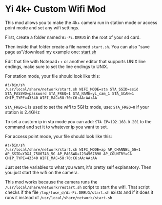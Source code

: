 # Yi 4k+ Custom Wifi Mod

This mod allows you to make the 4k+ camera run in station mode or access point mode and set any wifi settings.

First, create a folder named ```Wi-Fi.DEBUG``` in the root of your sd card.

Then inside that folder create a file named ```start.sh```. You can also "save page as"/download my example one: [start.sh](https://github.com/irungentoo/Xiaomi_Yi_4k_Camera/raw/master/4k+/wifi/Wi-Fi.DEBUG/start.sh)

Edit that file with Notepad++ or another editor that supports UNIX line endings, make sure to set the line endings to UNIX.

For station mode, your file should look like this:

```
#!/bin/sh
/usr/local/share/network/start.sh WIFI_MODE=sta STA_SSID=ssid STA_PASSWD=password STA_FREQ=1 STA_NAME=yi_cam_1 STA_SCAN=1 CHIP_TYPE=43340 WIFI_MAC=58:70:C6:AA:AA:AA
```

```STA_FREQ=1``` is used to set the wifi to 5GHz mode, use: ```STA_FREQ=0``` if your station is 2.4GHz

To set a custom ip in sta mode you can add: ```STA_IP=192.168.0.201``` to the command and set it to whatever ip you want to set.

For access point mode, your file should look like this:

```
#!/bin/sh
/usr/local/share/network/start.sh WIFI_MODE=ap AP_CHANNEL_5G=1 AP_SSID=YDXJ_7586748_5G AP_PASSWD=1234567890 AP_COUNTRY=CA CHIP_TYPE=43340 WIFI_MAC=58:70:C6:AA:AA:AA
```

Just set the variables to what you want, it's pretty self explanatory. Then you just start the wifi on the camera.

This mod works because the camera runs the ```/usr/local/share/network/restart.sh``` script to start the wifi. That script checks if the file ```/tmp/fuse_d/Wi-Fi.DEBUG/start.sh``` exists and if it does it runs it instead of ```/usr/local/share/network/start.sh```
